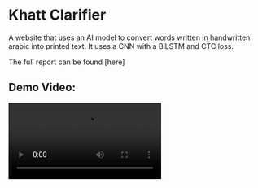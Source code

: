 # Khatt Clarifier

A website that uses an AI model to convert words written in handwritten arabic into printed text. It uses a CNN with a BiLSTM and CTC loss.

The full report can be found [here]

## Demo Video:


<video src="[Assets%20For%20ReadME/Khatt%20Clarifier%20Demo.mp4)" type="video/mp4" width="300" />

!["hhi"](Assets%20For%20ReadME/Khatt%20Clarifier%20Demo.mp4)
